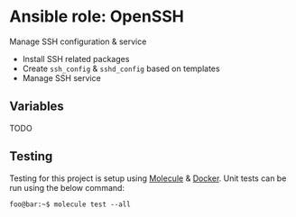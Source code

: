 # Ansible role: OpenSSH

Manage SSH configuration & service

* Install SSH related packages
* Create `ssh_config` & `sshd_config` based on templates
* Manage SSH service

## Variables

TODO

## Testing

Testing for this project is setup using [Molecule](https://molecule.readthedocs.io/en/stable/) & [Docker](https://www.docker.com/).
Unit tests can be run using the below command:

```console
foo@bar:~$ molecule test --all
```

